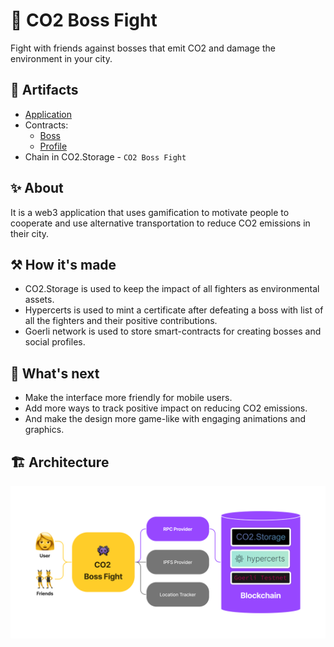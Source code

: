 # 👾 CO2 Boss Fight

Fight with friends against bosses that emit CO2 and damage the environment in your city.

## 🔗 Artifacts

- [Application](https://co2-boss-fight.vercel.app/)
- Contracts:
  - [Boss](https://goerli.etherscan.io/address/0xc254cDd94b834966DB91e99bb6aE073Df3F55Bd7)
  - [Profile](https://goerli.etherscan.io/address/0x0702Ae9aff3031a242233F01F1FB35b03AF18a50)
- Chain in CO2.Storage - `CO2 Boss Fight`

## ✨ About

It is a web3 application that uses gamification to motivate people to cooperate and use alternative transportation to reduce CO2 emissions in their city.

## ⚒️ How it's made

- CO2.Storage is used to keep the impact of all fighters as environmental assets.
- Hypercerts is used to mint a certificate after defeating a boss with list of all the fighters and their positive contributions.
- Goerli network is used to store smart-contracts for creating bosses and social profiles.

## 🔮 What's next

- Make the interface more friendly for mobile users.
- Add more ways to track positive impact on reducing CO2 emissions.
- And make the design more game-like with engaging animations and graphics.

## 🏗️ Architecture

![Architecture](/architecture.png)
